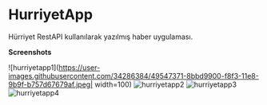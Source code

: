 # HurriyetApp
Hürriyet RestAPI kullanılarak yazılmış haber uygulaması. 

<b>Screenshots</b>

![hurriyetapp1](https://user-images.githubusercontent.com/34286384/49547371-8bbd9900-f8f3-11e8-9b9f-b757d67679af.jpeg| width=100)
![hurriyetapp2](https://user-images.githubusercontent.com/34286384/49547426-b0197580-f8f3-11e8-8b27-f558dc757624.jpeg)
![hurriyetapp3](https://user-images.githubusercontent.com/34286384/49547431-b4de2980-f8f3-11e8-81db-2415d90766d8.jpeg)
![hurriyetapp4](https://user-images.githubusercontent.com/34286384/49547439-bb6ca100-f8f3-11e8-9a45-a34719c90056.jpeg)
